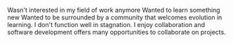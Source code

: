 Wasn't interested in my field of work anymore
Wanted to learn something new
Wanted to be surrounded by a community that welcomes evolution in learning.  I don't function well in stagnation.
I enjoy collaboration and software development offers many opportunities to collaborate on projects.
